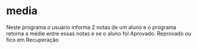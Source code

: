 # media
 Neste programa o usuário informa 2 notas de um aluno e o programa retorna a médie entre essas notas e se o aluno foi Aprovado. Reprovado ou fico em Recuperação
